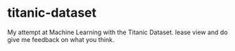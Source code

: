 # titanic-dataset
My attempt at Machine Learning with the Titanic Dataset. lease view and do give me feedback on what you think.
